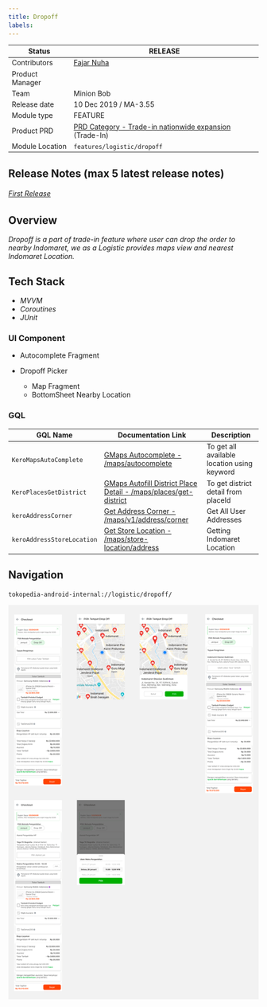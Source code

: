 ```yaml
---
title: Dropoff
labels:
---
```



| **Status** | <!--start status:GREEN-->RELEASE<!--end status--> |
| --- | --- |
| Contributors | [Fajar Nuha](https://tokopedia.atlassian.net/wiki/people/5c90c19e47a4d62d37cde63f?ref=confluence)  |
| Product Manager |  |
| Team | Minion Bob |
| Release date | 10 Dec 2019 / <!--start status:GREY-->MA-3.55<!--end status--> |
| Module type |  <!--start status:YELLOW-->FEATURE<!--end status--> |
| Product PRD | [PRD Category - Trade-in nationwide expansion](/wiki/spaces/CT/pages/507936904/PRD+Category+-+Trade-in+nationwide+expansion) (Trade-In) |
| Module Location | `features/logistic/dropoff` |

<!--toc-->

## Release Notes (max 5 latest release notes)

<!--start expand:10 Dec 2019 (MA-3.55)-->
###### [First Release](https://tokopedia.atlassian.net/browse/AN-2795)
<!--end expand-->

## Overview

*Dropoff is a part of trade-in feature where user can drop the order to nearby Indomaret, we as a Logistic provides maps view and nearest Indomaret Location.*

## Tech Stack

- *MVVM*
- *Coroutines*
- *JUnit*

### UI Component

- Autocomplete Fragment
- Dropoff Picker


	- Map Fragment
	- BottomSheet Nearby Location

### GQL



| **GQL Name** | **Documentation Link** | **Description** |
| --- | --- | --- |
| `KeroMapsAutoComplete` | [GMaps Autocomplete - /maps/autocomplete](/wiki/spaces/LG/pages/586482573) | To get all available location using keyword |
| `KeroPlacesGetDistrict` | [GMaps Autofill District Place Detail - /maps/places/get-district](/wiki/spaces/LG/pages/694750060) | To get district detail from placeId |
| `keroAddressCorner` | [Get Address Corner - /maps/v1/address/corner](/wiki/spaces/LG/pages/694794650) | Get All User Addresses |
| `keroAddressStoreLocation` | [Get Store Location - /maps/store-location/address](/wiki/spaces/LG/pages/560238543)  | Getting Indomaret Location |

## Navigation

`tokopedia-android-internal://logistic/dropoff/`

![](res/image-20221215-053222.png)